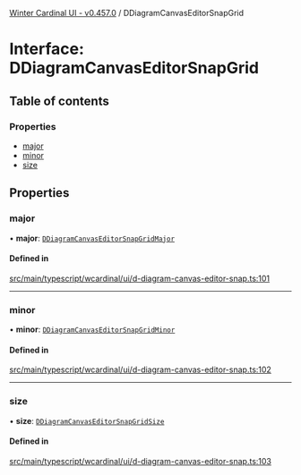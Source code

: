 [Winter Cardinal UI - v0.457.0](../index.md) / DDiagramCanvasEditorSnapGrid

# Interface: DDiagramCanvasEditorSnapGrid

## Table of contents

### Properties

- [major](DDiagramCanvasEditorSnapGrid.md#major)
- [minor](DDiagramCanvasEditorSnapGrid.md#minor)
- [size](DDiagramCanvasEditorSnapGrid.md#size)

## Properties

### major

• **major**: [`DDiagramCanvasEditorSnapGridMajor`](DDiagramCanvasEditorSnapGridMajor.md)

#### Defined in

[src/main/typescript/wcardinal/ui/d-diagram-canvas-editor-snap.ts:101](https://github.com/winter-cardinal/winter-cardinal-ui/blob/v0.457.0/src/main/typescript/wcardinal/ui/d-diagram-canvas-editor-snap.ts#L101)

___

### minor

• **minor**: [`DDiagramCanvasEditorSnapGridMinor`](DDiagramCanvasEditorSnapGridMinor.md)

#### Defined in

[src/main/typescript/wcardinal/ui/d-diagram-canvas-editor-snap.ts:102](https://github.com/winter-cardinal/winter-cardinal-ui/blob/v0.457.0/src/main/typescript/wcardinal/ui/d-diagram-canvas-editor-snap.ts#L102)

___

### size

• **size**: [`DDiagramCanvasEditorSnapGridSize`](../index.md#ddiagramcanvaseditorsnapgridsize)

#### Defined in

[src/main/typescript/wcardinal/ui/d-diagram-canvas-editor-snap.ts:103](https://github.com/winter-cardinal/winter-cardinal-ui/blob/v0.457.0/src/main/typescript/wcardinal/ui/d-diagram-canvas-editor-snap.ts#L103)
